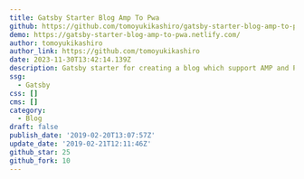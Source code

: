 ```yaml
---
title: Gatsby Starter Blog Amp To Pwa
github: https://github.com/tomoyukikashiro/gatsby-starter-blog-amp-to-pwa
demo: https://gatsby-starter-blog-amp-to-pwa.netlify.com/
author: tomoyukikashiro
author_link: https://github.com/tomoyukikashiro
date: 2023-11-30T13:42:14.139Z
description: Gatsby starter for creating a blog which support AMP and PWA
ssg:
  - Gatsby
css: []
cms: []
category:
  - Blog
draft: false
publish_date: '2019-02-20T13:07:57Z'
update_date: '2019-02-21T12:11:46Z'
github_star: 25
github_fork: 10
---
```

